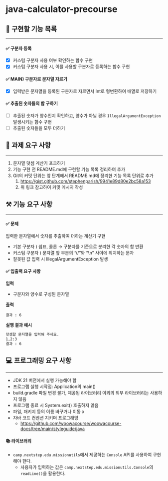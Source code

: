 # java-calculator-precourse

## 📌 구현할 기능 목록

---

#### ✅ 구분자 등록

- [X] 커스텀 구분자 사용 여부 확인하는 함수 구현
- [X] 커스텀 구분자 사용 시, 이를 사용할 구분자로 등록하는 함수 구현

#### ✅ MAIN) 구분자로 문자열 자르기

- [X] 입력받은 문자열을 등록된 구분자로 자르면서 Int로 형변환하여 배열로 저장하기

#### ✅ 추출된 숫자들의 합 구하기

- [ ] 추출된 숫자가 양수인지 확인하고, 양수가 아닐 경우 `IllegalArgumentException` 발생시키는 함수 구현
- [ ] 추출된 숫자들을 모두 더하기

## 📝 과제 요구 사항

---

1. 문자열 덧셈 계산기 포크하기
2. 기능 구현 전 README.md에 구현할 기능 목록 정리하여 추가
3. Git의 커밋 단위는 앞 단계에서 README.md에 정리한 기능 목록 단위로 추가
    1. https://gist.github.com/stephenparish/9941e89d80e2bc58a153
    2. 위 링크 참고하여 커밋 메시지 작성

## ⚒️ 기능 요구 사항

---

#### ✅ 문제

입력한 문자열에서 숫자를 추출하여 더하는 계산기 구현

- 기본 구분자 ) 쉼표, 콜론 → 구분자를 기준으로 분리한 각 숫자의 합 반환
- 커스텀 구분자 ) 문자열 앞 부분의 “//”와 “\n” 사이에 위치하는 문자
- 잘못된 값 입력 시 IllegalArgumentException 발생

#### ✅ 입출력 요구 사항

**입력**

- 구분자와 양수로 구성된 문자열

**출력**

```
결과 : 6
```

**실행 결과 예시**

```bash
덧셈할 문자열을 입력해 주세요.
1,2:3
결과 : 6
```

## 💻 프로그래밍 요구 사항

---

- JDK 21 버전에서 실행 가능해야 함
- 프로그램 실행 시작점: Application의 main()
- build.gradle 파일 변경 불가, 제공된 라이브러리 이외의 외부 라이브러리는 사용하지 않음
- 프로그램 종료 시 System.exit() 호출하지 않음
- 파일, 패키지 등의 이름 바꾸거나 이동 x
- 자바 코드 컨벤션 지키며 프로그래밍
    - https://github.com/woowacourse/woowacourse-docs/tree/main/styleguide/java

#### 📚 라이브러리

- `camp.nextstep.edu.missionutils`에서 제공하는 `Console` API를 사용하여 구현해야 한다.
    - 사용자가 입력하는 값은 `camp.nextstep.edu.missionutils.Console`의 `readLine()`을 활용한다.